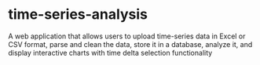 # time-series-analysis
A web application that allows users to upload time-series data in Excel or CSV format, parse and clean the data, store it in a database, analyze it, and display interactive charts with time delta selection functionality

